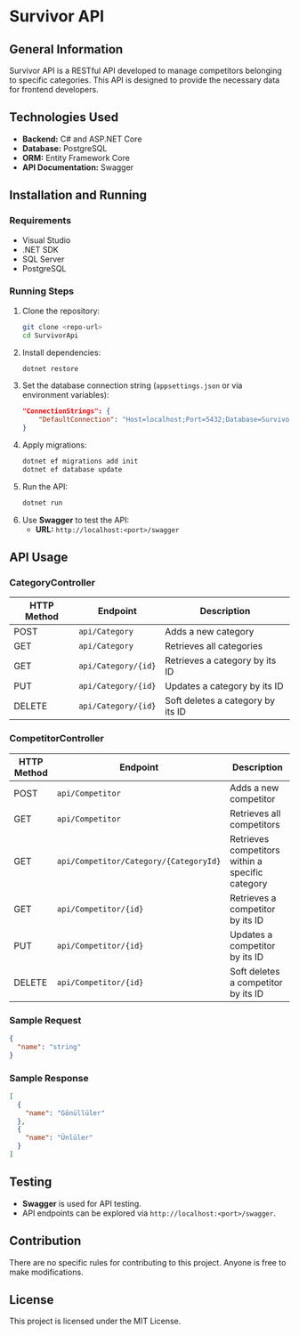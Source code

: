 # Survivor API

## General Information
Survivor API is a RESTful API developed to manage competitors belonging to specific categories. This API is designed to provide the necessary data for frontend developers.

## Technologies Used
- **Backend:** C# and ASP.NET Core
- **Database:** PostgreSQL
- **ORM:** Entity Framework Core
- **API Documentation:** Swagger

## Installation and Running
### Requirements
- Visual Studio
- .NET SDK
- SQL Server
- PostgreSQL

### Running Steps
1. Clone the repository:
   ```sh
   git clone <repo-url>
   cd SurvivorApi
   ```
2. Install dependencies:
   ```sh
   dotnet restore
   ```
3. Set the database connection string (`appsettings.json` or via environment variables):
   ```json
   "ConnectionStrings": {
       "DefaultConnection": "Host=localhost;Port=5432;Database=Survivor_Api_Db;Username=username;Password=password"
   }
   ```
4. Apply migrations:
   ```sh
   dotnet ef migrations add init
   dotnet ef database update
   ```
5. Run the API:
   ```sh
   dotnet run
   ```
6. Use **Swagger** to test the API:
   - **URL:** `http://localhost:<port>/swagger`

## API Usage
### CategoryController
| HTTP Method | Endpoint | Description |
|------------|---------|-------------|
| POST | `api/Category` | Adds a new category |
| GET | `api/Category` | Retrieves all categories |
| GET | `api/Category/{id}` | Retrieves a category by its ID |
| PUT | `api/Category/{id}` | Updates a category by its ID |
| DELETE | `api/Category/{id}` | Soft deletes a category by its ID |

### CompetitorController
| HTTP Method | Endpoint | Description |
|------------|---------|-------------|
| POST | `api/Competitor` | Adds a new competitor |
| GET | `api/Competitor` | Retrieves all competitors |
| GET | `api/Competitor/Category/{CategoryId}` | Retrieves competitors within a specific category |
| GET | `api/Competitor/{id}` | Retrieves a competitor by its ID |
| PUT | `api/Competitor/{id}` | Updates a competitor by its ID |
| DELETE | `api/Competitor/{id}` | Soft deletes a competitor by its ID |

### Sample Request
```json
{
  "name": "string"
}
```

### Sample Response
```json
[
  {
    "name": "Gönüllüler"
  },
  {
    "name": "Ünlüler"
  }
]
```

## Testing
- **Swagger** is used for API testing.
- API endpoints can be explored via `http://localhost:<port>/swagger`.

## Contribution
There are no specific rules for contributing to this project. Anyone is free to make modifications.

## License
This project is licensed under the MIT License.

